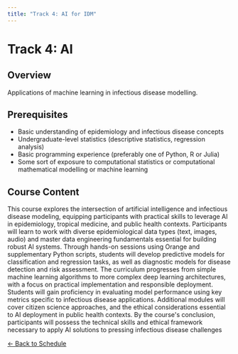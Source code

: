 ```yaml
---
title: "Track 4: AI for IDM"
---
```


# Track 4: AI

## Overview
Applications of machine learning in infectious disease modelling.

## Prerequisites
- Basic understanding of epidemiology and infectious disease concepts
- Undergraduate-level statistics (descriptive statistics, regression analysis)
- Basic programming experience (preferably one of Python, R or Julia)
- Some sort of exposure to computational statistics or computational mathematical modelling or machine learning

## Course Content
This course explores the intersection of artificial intelligence and infectious disease modeling, equipping participants with practical skills to leverage AI in epidemiology, tropical medicine, and public health contexts. Participants will learn to work with diverse epidemiological data types (text, images, audio) and master data engineering fundamentals essential for building robust AI systems. Through hands-on sessions using Orange and supplementary Python scripts, students will develop predictive models for classification and regression tasks, as well as diagnostic models for disease detection and risk assessment. The curriculum progresses from simple machine learning algorithms to more complex deep learning architectures, with a focus on practical implementation and responsible deployment. Students will gain proficiency in evaluating model performance using key metrics specific to infectious disease applications. Additional modules will cover citizen science approaches, and the ethical considerations essential to AI deployment in public health contexts. By the course's conclusion, participants will possess the technical skills and ethical framework necessary to apply AI solutions to pressing infectious disease challenges

[← Back to Schedule](/summer-school/2025/) 
